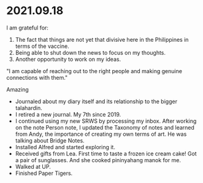 # 2021.09.18

I am grateful for:

1. The fact that things are not yet that divisive here in the Philippines in terms of the vaccine.
2. Being able to shut down the news to focus on my thoughts.
3. Another opportunity to work on my ideas.

"I am capable of reaching out to the right people and making genuine connections with them."

Amazing

- Journaled about my diary itself and its relationship to the bigger talahardin.
- I retired a new journal. My 7th since 2019.
- I continued using my new SRWS by processing my inbox. After working on the note Person note, I updated the Taxonomy of notes and learned from Andy, the importance of creating my own terms of art. He was talking about Bridge Notes.
- Installed Alfred and started exploring it.
- Received gifts from Lea. First time to taste a frozen ice cream cake! Got a pair of sunglasses. And she cooked pininyahang manok for me.
- Walked at UP.
- Finished Paper Tigers.

